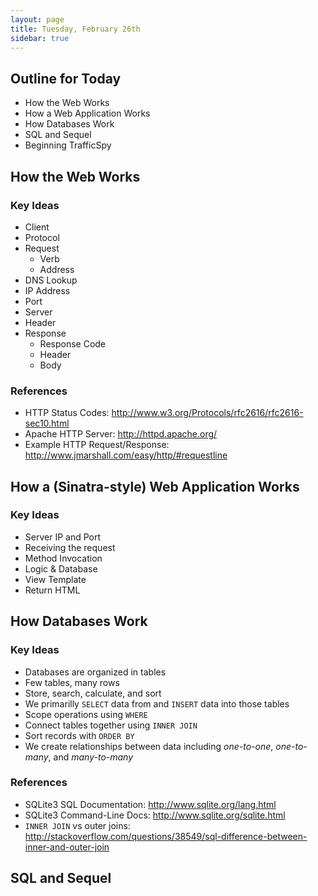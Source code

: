```yaml
---
layout: page
title: Tuesday, February 26th
sidebar: true
---
```


## Outline for Today

* How the Web Works
* How a Web Application Works
* How Databases Work
* SQL and Sequel
* Beginning TrafficSpy

## How the Web Works

### Key Ideas

* Client
* Protocol
* Request
  * Verb
  * Address
* DNS Lookup
* IP Address
* Port
* Server
* Header
* Response
  * Response Code
  * Header
  * Body

### References

* HTTP Status Codes: http://www.w3.org/Protocols/rfc2616/rfc2616-sec10.html
* Apache HTTP Server: http://httpd.apache.org/
* Example HTTP Request/Response: http://www.jmarshall.com/easy/http/#requestline

## How a (Sinatra-style) Web Application Works

### Key Ideas

* Server IP and Port
* Receiving the request
* Method Invocation
* Logic & Database
* View Template
* Return HTML

## How Databases Work

### Key Ideas

* Databases are organized in tables
* Few tables, many rows
* Store, search, calculate, and sort
* We primarilly `SELECT` data from and `INSERT` data into those tables
* Scope operations using `WHERE`
* Connect tables together using `INNER JOIN`
* Sort records with `ORDER BY`
* We create relationships between data including *one-to-one*, *one-to-many*, and *many-to-many*

### References

* SQLite3 SQL Documentation: http://www.sqlite.org/lang.html
* SQLite3 Command-Line Docs: http://www.sqlite.org/sqlite.html
* `INNER JOIN` vs outer joins: http://stackoverflow.com/questions/38549/sql-difference-between-inner-and-outer-join

## SQL and Sequel
